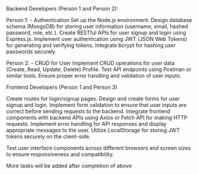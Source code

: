 Backend Developers (Person 1 and Person 2):

Person 1: - Authentication Set up the Node.js environment.
Design database schema (MongoDB) for storing user information (username, email, hashed password, role, etc.). 
Create RESTful APIs for user signup and login using Express.js. 
Implement user authentication using JWT (JSON Web Tokens) for generating and verifying tokens. 
Integrate bcrypt for hashing user passwords securely.

Person 2: - CRUD for User Implement CRUD operations for user data (Create, Read, Update, Delete) Profile.
Test API endpoints using Postman or similar tools. 
Ensure proper error handling and validation of user inputs.

Frontend Developers (Person 1 and Person 3)

Create routes for login/signup pages. 
Design and create forms for user signup and login. 
Implement form validation to ensure that user inputs are correct before sending requests to the backend. 
Integrate frontend components with backend APIs using Axios or Fetch API for making HTTP requests. 
Implement error handling for API responses and display appropriate messages to the user. Utilize LocalStorage for storing JWT tokens securely on the client-side.

Test user interface components across different browsers and screen sizes to ensure responsiveness and compatibility.

More tasks will be added after completion of above
